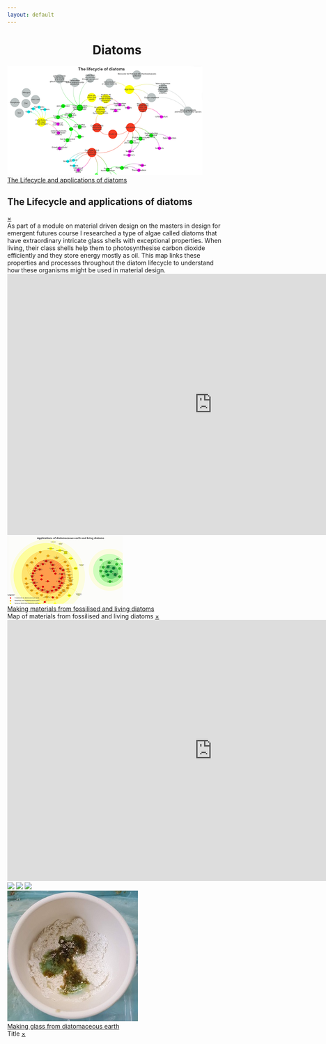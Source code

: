 ```yaml
---
layout: default
---
```


# <center>Diatoms</center>


<div class="containerx"><a href="#popup1"><img src="assets/lifecyclethumb.png" class="imagex"><div class="overlayx">The Lifecycle and applications of diatoms</div></a></div>

<div id="popup1" class="overlay">
<div class="popup">
  <h2>The Lifecycle and applications of diatoms</h2>
  <a class="close" href="#">&times;</a>
  <div class="content">
    As part of a module on material driven design on the masters in design for emergent futures course I researched a type of algae called diatoms that have extraordinary intricate glass shells with exceptional properties. When living, their class shells help them to photosynthesise carbon dioxide efficiently and they store energy mostly as oil. This map links these properties and processes throughout the diatom lifecycle to understand how these organisms might be used in material design.

  <iframe
    src="https://embed.kumu.io/e5c6952460b3a3fcef7a08c3d8b11a81"
    width="940" height="600" frameborder="0"></iframe>
</div>
</div>
</div>


<div class="containerx"><a href="#popup2"><img src="assets/dematerialsthumb.png" class="imagex"><div class="overlayx">Making materials from fossilised and living diatoms</div></a></div>

<div id="popup2" class="overlay">
<div class="popup">
  <hpopup>Map of materials from fossilised and living diatoms</hpopup>
  <a class="close" href="#">&times;</a>
  <div class="content">

<iframe
  src="https://embed.kumu.io/c3899a201f8e7b28eb10e7ca825ebe1f"
  width="940" height="600" frameborder="0"></iframe>

</div>
</div>
</div>

<img src="https://docs.google.com/drawings/d/e/2PACX-1vSV0dgwQjKWcH1ovNcvZuclKMrEr1bLy6kMOqf6NiBjIKia4CW_gP-EnunTksqeuJwOXFfnWja2GlIk/pub?w=960&amp;h=1512">

<img src="https://docs.google.com/drawings/d/e/2PACX-1vSV0dgwQjKWcH1ovNcvZuclKMrEr1bLy6kMOqf6NiBjIKia4CW_gP-EnunTksqeuJwOXFfnWja2GlIk/pub?w=960&amp;h=1512">


<img src="https://docs.google.com/drawings/d/e/2PACX-1vSV0dgwQjKWcH1ovNcvZuclKMrEr1bLy6kMOqf6NiBjIKia4CW_gP-EnunTksqeuJwOXFfnWja2GlIk/pub?w=960&amp;h=1512">

<div class="containerx"><a href="#popup3"><img src="assets/sodaglass.jpg" class="imagex"><div class="overlayx">Making glass from diatomaceous earth</div></a></div>


<div id="popup3" class="overlay">
<div class="popup">
  <hpopup>Title</hpopup>
  <a class="close" href="#">&times;</a>
  <div class="content">

</div>
</div>
</div>

